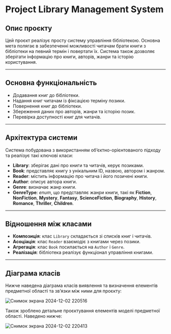 # Project Library Management System

## Опис проєкту
Цей проєкт реалізує просту систему управління бібліотекою. Основна мета полягає в забезпеченні можливості читачам брати книги з бібліотеки на певний термін і повертати їх. Система також дозволяє зберігати інформацію про книги, авторів, жанри та історію користування.

---

## Основна функціональність
- Додавання книг до бібліотеки.
- Надання книг читачам із фіксацією терміну позики.
- Повернення книг до бібліотеки.
- Збереження даних про авторів, жанри та історію позик.
- Перевірка доступності книг для читачів.

---

## Архітектура системи
Система побудована з використанням об’єктно-орієнтованого підходу та реалізує такі ключові класи:
- **Library**: зберігає дані про книги та читачів, керує позиками.
- **Book**: представляє книгу з унікальним ID, назвою, автором і жанром.
- **Reader**: містить інформацію про читача і його позичені книги.
- **Author**: описує автора книги.
- **Genre**: визначає жанр книги.
- **GenreType**: *enum*, що представляє жанри книги, такі як **Fiction**, **NonFiction**, **Mystery**, **Fantasy**, **ScienceFiction**, **Biography**, **History**, **Romance**, **Thriller**, **Children**.

---

## Відношення між класами
- **Композиція**: клас `Library` складається зі списків книг і читачів.
- **Асоціація**: клас `Reader` взаємодіє з книгами через позики.
- **Агрегація**: клас `Book` посилається на `Author` і `Genre`.
- **Реалізація**: бібліотека реалізує функціонал управління книгами.

---

## Діаграма класів
Нижче наведена діаграма класів виявлення та визначення елементів предметної області та зв’язки між ними для проєкту:

![Снимок экрана 2024-12-02 220516](https://github.com/user-attachments/assets/40d9e293-e68b-4730-ad1c-c15b0fbe184f)

Також зроблено детальне проєктування елементів моделі предметної області. Наведено нижче:

![Снимок экрана 2024-12-02 220413](https://github.com/user-attachments/assets/ce606f70-bf38-4202-b70e-db8fac572afc)


```markdown
